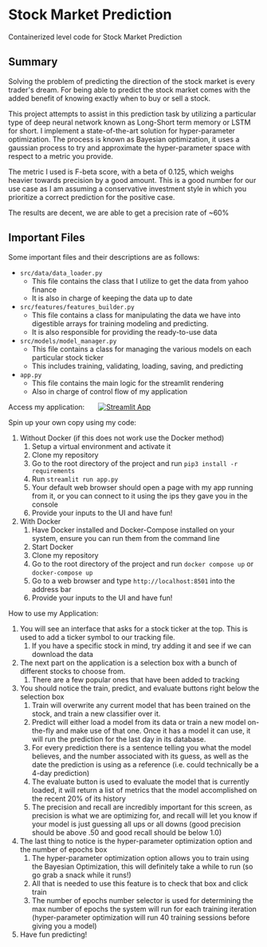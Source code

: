 # Stock Market Prediction
Containerized level code for Stock Market Prediction

## **Summary**
Solving the problem of predicting the direction of the stock market is every trader's dream.
For being able to predict the stock market comes with the added benefit of knowing exactly when to buy or sell a stock.

This project attempts to assist in this prediction task by utilizing a particular type of deep neural network known as Long-Short term memory or LSTM for short.
I implement a state-of-the-art solution for hyper-parameter optimization. 
The process is known as Bayesian optimization, it uses a gaussian process to try and approximate the hyper-parameter space with respect to a metric you provide.

The metric I used is F-beta score, with a beta of 0.125, which weighs heavier towards precision by a good amount.
This is a good number for our use case as I am assuming a conservative investment style in which you prioritize a correct prediction for the positive case.

The results are decent, we are able to get a precision rate of ~60%

## **Important Files**

Some important files and their descriptions are as follows:
 - `src/data/data_loader.py`
   - This file contains the class that I utilize to get the data from yahoo finance
   - It is also in charge of keeping the data up to date
 - `src/features/features_builder.py`
   - This file contains a class for manipulating the data we have into digestible arrays for training modeling and predicting.
   - It is also responsible for providing the ready-to-use data
 - `src/models/model_manager.py`
   - This file contains a class for managing the various models on each particular stock ticker
   - This includes training, validating, loading, saving, and predicting
 - `app.py`
   - This file contains the main logic for the streamlit rendering
   - Also in charge of control flow of my application

Access my application: &nbsp;&nbsp;&nbsp;&nbsp;&nbsp;
[![Streamlit App](https://static.streamlit.io/badges/streamlit_badge_black_red.svg)](https://rubenren-stockmarket-datascience-app-mlj36e.streamlitapp.com/)

Spin up your own copy using my code:
1. Without Docker (if this does not work use the Docker method)
    1. Setup a virtual environment and activate it
    2. Clone my repository
    3. Go to the root directory of the project and run `pip3 install -r requirements`
    4. Run `streamlit run app.py`
    5. Your default web browser should open a page with my app running from it, or you can connect to it using the ips they gave you in the console
    6. Provide your inputs to the UI and have fun!
2. With Docker
   1. Have Docker installed and Docker-Compose installed on your system, ensure you can run them from the command line
   2. Start Docker
   3. Clone my repository
   4. Go to the root directory of the project and run `docker compose up` or `docker-compose up`
   5. Go to a web browser and type `http://localhost:8501` into the address bar
   6. Provide your inputs to the UI and have fun!


How to use my Application:
1. You will see an interface that asks for a stock ticker at the top. This is used to add a ticker symbol to our tracking file.
   1. If you have a specific stock in mind, try adding it and see if we can download the data
2. The next part on the application is a selection box with a bunch of different stocks to choose from.
   1. There are a few popular ones that have been added to tracking
3. You should notice the train, predict, and evaluate buttons right below the selection box
   1. Train will overwrite any current model that has been trained on the stock, and train a new classifier over it.
   2. Predict will either load a model from its data or train a new model on-the-fly and make use of that one. Once it has a model it can use, it will run the prediction for the last day in its database.
   3. For every prediction there is a sentence telling you what the model believes, and the number associated with its guess, as well as the date the prediction is using as a reference (i.e. could technically be a 4-day prediction)
   4. The evaluate button is used to evaluate the model that is currently loaded, it will return a list of metrics that the model accomplished on the recent 20% of its history
   5. The precision and recall are incredibly important for this screen, as precision is what we are optimizing for, and recall will let you know if your model is just guessing all ups or all downs (good precision should be above .50 and good recall should be below 1.0)
4. The last thing to notice is the hyper-parameter optimization option and the number of epochs box
   1. The hyper-parameter optimization option allows you to train using the Bayesian Optimization, this will definitely take a while to run (so go grab a snack while it runs!)
   2. All that is needed to use this feature is to check that box and click train
   3. The number of epochs number selector is used for determining the max number of epochs the system will run for each training iteration (hyper-parameter optimization will run 40 training sessions before giving you a model)
5. Have fun predicting!